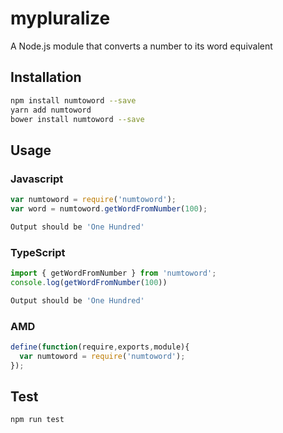 # mypluralize
A Node.js module that converts a number to its word equivalent

## Installation 
```sh
npm install numtoword --save
yarn add numtoword
bower install numtoword --save
```

## Usage

### Javascript

```javascript
var numtoword = require('numtoword');
var word = numtoword.getWordFromNumber(100);
```
```sh
Output should be 'One Hundred'
```

### TypeScript
```typescript
import { getWordFromNumber } from 'numtoword';
console.log(getWordFromNumber(100))
```
```sh
Output should be 'One Hundred'
```

### AMD
```javascript
define(function(require,exports,module){
  var numtoword = require('numtoword');
});
```

## Test 
```sh
npm run test
```